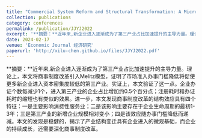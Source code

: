 ```yaml
---
title: "Commercial System Reform and Structural Transformation: A Micro Perspective Analysis 商事制度改革与产业结构变迁：微观视角"
collection: publications
category: conferences
permalink: /publication/JJYJ2022
excerpt: '**摘要：**近年来,新企业进入逐渐成为了第三产业占比加速提升的主导力量。理论上，本文将商事制度改革引入Melitz模型，证明了市场准入办事门槛降低将促使更多新企业进入资本密集度较低的第三产业。实证上，本文验证了这一点。企业办证个数每减少1个，进入第三产业的企业占比增加约0.5个百分点；注册耗时和办证耗时的缩短也有类似的效果。进一步，本文发现商事制度改革的结构效应具有四个特征：一是主要影响消费性服务业；二是该影响主要存在于企业生命周期的最初1-3年；三是第三产业的新增企业规模相对变小；四是该效应随办事门槛降低而递减。本文的发现是稳健的，揭示了产业结构变迁具有企业进入的微观基础，而企业的持续成长，还需要深化商事制度改革。'
date: 2024-02-17
venue: 'Economic Journal 经济研究'
paperurl: 'http://xilu-chen.github.io/files/JJYJ2022.pdf'
---
```


**摘要：**近年来,新企业进入逐渐成为了第三产业占比加速提升的主导力量。理论上，本文将商事制度改革引入Melitz模型，证明了市场准入办事门槛降低将促使更多新企业进入资本密集度较低的第三产业。实证上，本文验证了这一点。企业办证个数每减少1个，进入第三产业的企业占比增加约0.5个百分点；注册耗时和办证耗时的缩短也有类似的效果。进一步，本文发现商事制度改革的结构效应具有四个特征：一是主要影响消费性服务业；二是该影响主要存在于企业生命周期的最初1-3年；三是第三产业的新增企业规模相对变小；四是该效应随办事门槛降低而递减。本文的发现是稳健的，揭示了产业结构变迁具有企业进入的微观基础，而企业的持续成长，还需要深化商事制度改革。
